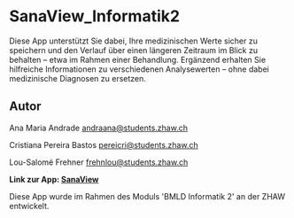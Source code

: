 # SanaView_Informatik2
Diese App unterstützt Sie dabei, Ihre medizinischen Werte sicher zu speichern und den Verlauf über einen längeren Zeitraum im Blick zu behalten – etwa im Rahmen einer Behandlung. Ergänzend erhalten Sie hilfreiche Informationen zu verschiedenen Analysewerten – ohne dabei medizinische Diagnosen zu ersetzen.

## Autor
Ana Maria Andrade 
andraana@students.zhaw.ch

Cristiana Pereira Bastos 
pereicri@students.zhaw.ch

Lou-Salomé Frehner 
frehnlou@students.zhaw.ch

**Link zur App: [SanaView](https://sanaviewinformatik2-knfvx28clhajahajbm5u74.streamlit.app/)**


Diese App wurde im Rahmen des Moduls 'BMLD Informatik 2' an der ZHAW entwickelt.